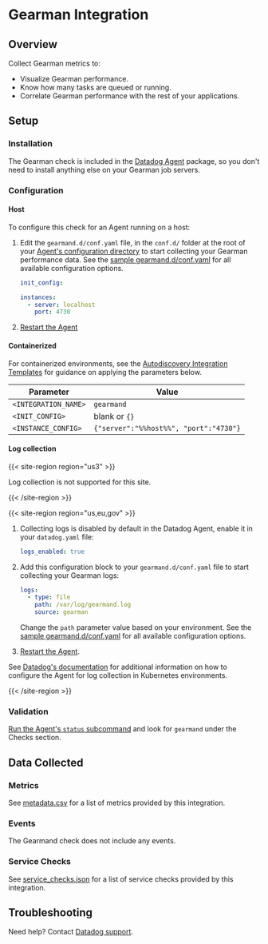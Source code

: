 # Gearman Integration

## Overview

Collect Gearman metrics to:

- Visualize Gearman performance.
- Know how many tasks are queued or running.
- Correlate Gearman performance with the rest of your applications.

## Setup

### Installation

The Gearman check is included in the [Datadog Agent][2] package, so you don't need to install anything else on your Gearman job servers.

### Configuration

<!-- xxx tabs xxx -->
<!-- xxx tab "Host" xxx -->

#### Host

To configure this check for an Agent running on a host:

1. Edit the `gearmand.d/conf.yaml` file, in the `conf.d/` folder at the root of your [Agent's configuration directory][3] to start collecting your Gearman performance data. See the [sample gearmand.d/conf.yaml][4] for all available configuration options.

   ```yaml
   init_config:

   instances:
     - server: localhost
       port: 4730
   ```

2. [Restart the Agent][5]

<!-- xxz tab xxx -->
<!-- xxx tab "Containerized" xxx -->

#### Containerized

For containerized environments, see the [Autodiscovery Integration Templates][1] for guidance on applying the parameters below.

| Parameter            | Value                                  |
| -------------------- | -------------------------------------- |
| `<INTEGRATION_NAME>` | `gearmand`                             |
| `<INIT_CONFIG>`      | blank or `{}`                          |
| `<INSTANCE_CONFIG>`  | `{"server":"%%host%%", "port":"4730"}` |

<!-- xxz tab xxx -->
<!-- xxz tabs xxx -->

#### Log collection

{{< site-region region="us3" >}}

Log collection is not supported for this site.

{{< /site-region >}}

{{< site-region region="us,eu,gov" >}}

1. Collecting logs is disabled by default in the Datadog Agent, enable it in your `datadog.yaml` file:

    ```yaml
    logs_enabled: true
    ```

2. Add this configuration block to your `gearmand.d/conf.yaml` file to start collecting your Gearman logs:

    ```yaml
    logs:
      - type: file
        path: /var/log/gearmand.log
        source: gearman
    ```

    Change the `path` parameter value based on your environment. See the [sample gearmand.d/conf.yaml][4] for all available configuration options.

3. [Restart the Agent][5].

See [Datadog's documentation][9] for additional information on how to configure the Agent for log collection in Kubernetes environments.

{{< /site-region >}}

### Validation

[Run the Agent's `status` subcommand][6] and look for `gearmand` under the Checks section.

## Data Collected

### Metrics

See [metadata.csv][7] for a list of metrics provided by this integration.

### Events

The Gearmand check does not include any events.

### Service Checks

See [service_checks.json][10] for a list of service checks provided by this integration.

## Troubleshooting

Need help? Contact [Datadog support][8].

[1]: https://docs.datadoghq.com/agent/kubernetes/integrations/
[2]: https://app.datadoghq.com/account/settings#agent
[3]: https://docs.datadoghq.com/agent/guide/agent-configuration-files/#agent-configuration-directory
[4]: https://github.com/DataDog/integrations-core/blob/master/gearmand/datadog_checks/gearmand/data/conf.yaml.example
[5]: https://docs.datadoghq.com/agent/guide/agent-commands/#start-stop-and-restart-the-agent
[6]: https://docs.datadoghq.com/agent/guide/agent-commands/#agent-status-and-information
[7]: https://github.com/DataDog/integrations-core/blob/master/gearmand/metadata.csv
[8]: https://docs.datadoghq.com/help/
[9]: https://docs.datadoghq.com/agent/kubernetes/log/
[10]: https://github.com/DataDog/integrations-core/blob/master/gearmand/assets/service_checks.json
